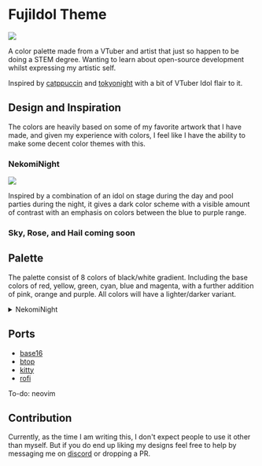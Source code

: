 # FujiIdol Theme

![](assets/banner.png)

A color palette made from a VTuber and artist that just so happen to be doing a STEM degree. 
Wanting to learn about open-source development whilst expressing my artistic self.

Inspired by [catppuccin](https://github.com/catppuccin) and [tokyonight](https://github.com/folke/tokyonight.nvim) with a bit of VTuber Idol flair to it. 

## Design and Inspiration

The colors are heavily based on some of my favorite artwork that I have made, and given my experience with colors, 
I feel like I have the ability to make some decent color themes with this. 

### NekomiNight

![](assets/NekomiNight.png)

Inspired by a combination of an idol on stage during the day and pool parties during the night, 
it gives a dark color scheme with a visible amount of contrast with an emphasis on colors between the blue to purple range.

### Sky, Rose, and Hail coming soon

## Palette

The palette consist of 8 colors of black/white gradient. 
Including the base colors of red, yellow, green, cyan, blue and magenta,
with a further addition of pink, orange and purple. 
All colors will have a lighter/darker variant.

<details>
<summary>NekomiNight</summary>
<table>
    <tr>
        <th></th>
		<th>Label</th>
		<th>Hex</th>
		<th>RGB</th>
		<th>HSL</th>
    </tr>
    <tr>
		<td><img src="https://placehold.co/15x15/090915/090915.png" width="23"/></td>
        <td>Nekomi0</td>
		<td><code>#090915</code></td>
		<td><code>rgb(9, 9, 21)</code></td>
		<td><code>hsl(240, 40%, 6%)</code></td>
	</tr>
    <tr>
		<td><img src="https://placehold.co/15x15/191728/191728.png" width="23"/></td>
        <td>Nekomi1</td>
		<td><code>#191728</code></td>
		<td><code>rgb(25, 23, 40)</code></td>
		<td><code>hsl(247, 27%, 12%)</code></td>
	</tr>
    <tr>
		<td><img src="https://placehold.co/15x15/292932/292932.png" width="23"/></td>
        <td>Nekomi2</td>
		<td><code>#292932</code></td>
		<td><code>rgb(41, 41, 50)</code></td>
		<td><code>hsl(240, 10%, 18%)</code></td>
	</tr>
    <tr>
		<td><img src="https://placehold.co/15x15/3d3e52/3d3e52.png" width="23"/></td>
        <td>Nekomi3</td>
		<td><code>#3d3e52</code></td>
		<td><code>rgb(61, 62, 82)</code></td>
		<td><code>hsl(237, 15%, 28%)</code></td>
	</tr>
    <tr>
		<td><img src="https://placehold.co/15x15/56555f/56555f.png" width="23"/></td>
        <td>Nekomi4</td>
		<td><code>#56555f</code></td>
		<td><code>rgb(86, 85, 95)</code></td>
		<td><code>hsl(246, 6%, 35%)</code></td>
	</tr>
    <tr>
		<td><img src="https://placehold.co/15x15/928d9b/928d9b.png" width="23"/></td>
        <td>Nekomi5</td>
		<td><code>#928d9b</code></td>
		<td><code>rgb(146, 141, 155)</code></td>
		<td><code>hsl(261, 7%, 58%)</code></td>
	</tr>
    <tr>
		<td><img src="https://placehold.co/15x15/d4d2e8/d4d2e8.png" width="23"/></td>
        <td>Nekomi6</td>
		<td><code>#d4d2e8</code></td>
		<td><code>rgb(212, 210, 232)</code></td>
		<td><code>hsl(245, 32%, 87%)</code></td>
	</tr>
    <tr>
		<td><img src="https://placehold.co/15x15/f6f0ff/f6f0ff.png" width="23"/></td>
        <td>Nekomi7</td>
		<td><code>#f6f0ff</code></td>
		<td><code>rgb(246, 240, 255)</code></td>
		<td><code>hsl(264, 100%, 97%)</code></td>
	</tr>
</table>
<table>
    <tr>
		<td><img src="https://placehold.co/15x15/f6b3bf/f6b3bf.png" width="23"/></td>
        <td>Pink</td>
		<td><code>#f6b3bf</code></td>
		<td><code>rgb(246, 179, 191)</code></td>
		<td><code>hsl(349, 79%, 83%)</code></td>
	</tr>
    <tr>
		<td><img src="https://placehold.co/15x15/f6dee9/f6dee9.png" width="23"/></td>
        <td>LightPink</td>
		<td><code>#f6dee9</code></td>
		<td><code>rgb(246, 222, 233)</code></td>
		<td><code>hsl(333, 57%, 92%)</code></td>
	</tr>
    <tr>
		<td><img src="https://placehold.co/15x15/b71d1a/b71d1a.png" width="23"/></td>
        <td>Red</td>
		<td><code>#b71d1a</code></td>
		<td><code>rgb(183, 29, 26)</code></td>
		<td><code>hsl(1, 75%, 41%)</code></td>
	</tr>
    <tr>
		<td><img src="https://placehold.co/15x15/f66355/f66355.png" width="23"/></td>
        <td>LightRed</td>
		<td><code>#f66355</code></td>
		<td><code>rgb(246, 99, 85)</code></td>
		<td><code>hsl(5, 90%, 65%)</code></td>
	</tr>
    <tr>
		<td><img src="https://placehold.co/15x15/dc6513/dc6513.png" width="23"/></td>
        <td>Orange</td>
		<td><code>#dc6513</code></td>
		<td><code>rgb(220, 101, 19)</code></td>
		<td><code>hsl(24, 84%, 47%)</code></td>
	</tr>
    <tr>
		<td><img src="https://placehold.co/15x15/f2a24e/f2a24e.png" width="23"/></td>
        <td>LightOrange</td>
		<td><code>#f2a24e</code></td>
		<td><code>rgb(242, 162, 78)</code></td>
		<td><code>hsl(31, 86%, 63%)</code></td>
	</tr>
    <tr>
		<td><img src="https://placehold.co/15x15/f0bf48/f0bf48.png" width="23"/></td>
        <td>Yellow</td>
		<td><code>#f0bf48</code></td>
		<td><code>rgb(240, 191, 72)</code></td>
		<td><code>hsl(43, 85%, 61%)</code></td>
	</tr>
    <tr>
		<td><img src="https://placehold.co/15x15/ffe19d/ffe19d.png" width="23"/></td>
        <td>LightYellow</td>
		<td><code>#ffe19d</code></td>
		<td><code>rgb(255, 225, 157)</code></td>
		<td><code>hsl(42, 100%, 81%)</code></td>
	</tr>
    <tr>
		<td><img src="https://placehold.co/15x15/2c942a/2c942a.png" width="23"/></td>
        <td>Green</td>
		<td><code>#2c942a</code></td>
		<td><code>rgb(44, 148, 42)</code></td>
		<td><code>hsl(119, 56%, 37%)</code></td>
	</tr>
    <tr>
		<td><img src="https://placehold.co/15x15/55e354/55e354.png" width="23"/></td>
        <td>LightGreen</td>:
		<td><code>#55e354</code></td>
		<td><code>rgb(85, 227, 84)</code></td>
		<td><code>hsl(120, 72%, 61%)</code></td>
	</tr>
    <tr>
		<td><img src="https://placehold.co/15x15/29bcad/29bcad.png" width="23"/></td>
        <td>Cyan</td>
		<td><code>#29bcad</code></td>
		<td><code>rgb(41, 188, 173)</code></td>
		<td><code>hsl(174, 64%, 45%)</code></td>
	</tr>
    <tr>
		<td><img src="https://placehold.co/15x15/4ae2b7/4ae2b7.png" width="23"/></td>
        <td>LightCyan</td>
		<td><code>#4ae2b7</code></td>
		<td><code>rgb(74, 226, 183)</code></td>
		<td><code>hsl(163, 72%, 59%)</code></td>
	</tr>
    <tr>
		<td><img src="https://placehold.co/15x15/5a85fe/5a85fe.png" width="23"/></td>
        <td>Blue</td>
		<td><code>#5a85fe</code></td>
		<td><code>rgb(90, 133, 254)</code></td>
		<td><code>hsl(224, 99%, 67%)</code></td>
	</tr>
    <tr>
		<td><img src="https://placehold.co/15x15/acc5ff/acc5ff.png" width="23"/></td>
        <td>LightBlue</td>
		<td><code>#acc5ff</code></td>
		<td><code>rgb(172, 197, 255)</code></td>
		<td><code>hsl(222, 100%, 84%)</code></td>
	</tr>
    <tr>
		<td><img src="https://placehold.co/15x15/a48ef1/a48ef1.png" width="23"/></td>
        <td>Magenta</td>
		<td><code>#a48ef1</code></td>
		<td><code>rgb(164, 142, 241)</code></td>
		<td><code>hsl(253, 78%, 75%)</code></td>
	</tr>
    <tr>
		<td><img src="https://placehold.co/15x15/d3baff/d3baff.png" width="23"/></td>
        <td>LightMagenta</td>
		<td><code>#d3baff</code></td>
		<td><code>rgb(211, 186, 255)</code></td>
		<td><code>hsl(262, 100%, 86%)</code></td>
	</tr>
    <tr>
		<td><img src="https://placehold.co/15x15/6f20b5/6f20b5.png" width="23"/></td>
        <td>Purple</td>
		<td><code>#6f20b5</code></td>
		<td><code>rgb(111, 32, 181)</code></td>
		<td><code>hsl(272, 70%, 42%)</code></td>
	</tr>
    <tr>
		<td><img src="https://placehold.co/15x15/d669ff/d669ff.png" width="23"/></td>
        <td>LightPurple</td>
		<td><code>#d669ff</code></td>
		<td><code>rgb(214, 105, 255)</code></td>
		<td><code>hsl(284, 100%, 71%)</code></td>
	</tr>
</table>
</details>

## Ports

- [base16](https://github.com/Nekomi-ch/FujiIdol-base16)
- [btop](https://github.com/Nekomi-ch/FujiIdol-btop)
- [kitty](https://github.com/Nekomi-ch/FujiIdol-kitty)
- [rofi](https://github.com/Nekomi-ch/FujiIdol-rofi)

To-do: neovim

## Contribution

Currently, as the time I am writing this, I don't expect people to use it other than myself.
But if you do end up liking my designs feel free to help by messaging me on [discord](https://discord.gg/CXYmrSWeZX) or dropping a PR.
